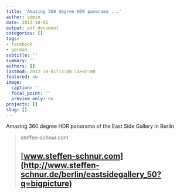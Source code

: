 ```yaml
---
title: 'Amazing 360 degree HDR panorama ...'
author: admin
date: 2012-10-01
output: pdf_document
categories: []
tags:
- facebook
- german
subtitle: ''
summary: ''
authors: []
lastmod: 2012-10-01T13:00:14+02:00
featured: no
image:
  caption: ''
  focal_point: ''
  preview_only: no
projects: []
slug: []
---
```

Amazing 360 degree HDR panorama of the East Side Gallery in Berlin
> steffen-schnur.com
> ## [www.steffen-schnur.com](http://www.steffen-schnur.de/berlin/eastsidegallery_50?q=bigpicture)
>


